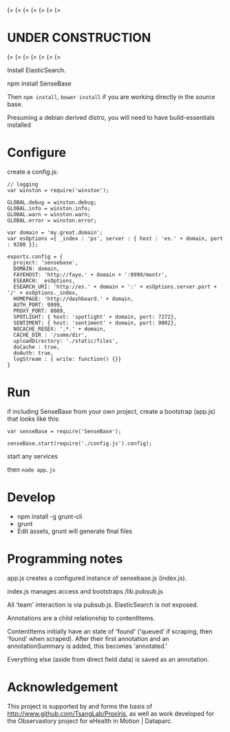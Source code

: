
(= (= (= (= (= (= (=
# UNDER CONSTRUCTION
(= (= (= (= (= (= (=

Install ElasticSearch.

npm install SenseBase

Then ```npm install```, ```bower install``` if you are working directly in the source base.

Presuming a debian derived distro, you will need to have build-essentials installed

# Configure

create a config.js:

     
    // logging
    var winston = require('winston');
     
    GLOBAL.debug = winston.debug;
    GLOBAL.info = winston.info;
    GLOBAL.warn = winston.warn;
    GLOBAL.error = winston.error;

    var domain = 'my.great.domain';
    var esOptions ={ _index : 'ps', server : { host : 'es.' + domain, port : 9200 }};
    
    exports.config = {
      project: 'sensebase',
      DOMAIN: domain,
      FAYEHOST: 'http://faye.' + domain + ':9999/montr',
      ESEARCH:  esOptions,
      ESEARCH_URI: 'http://es.' + domain + ':' + esOptions.server.port + '/' + esOptions._index,
      HOMEPAGE: 'http://dashboard.' + domain,
      AUTH_PORT: 9999,
      PROXY_PORT: 8089,
      SPOTLIGHT: { host: 'spotlight' + domain, port: 7272},
      SENTIMENT: { host: 'sentiment' + domain, port: 9002},
      NOCACHE_REGEX: '.*.' + domain,
      CACHE_DIR : '/some/dir',
      uploadDirectory: './static/files',
      doCache : true,
      doAuth: true,
      logStream : { write: function() {}}
    }

# Run

if including SenseBase from your own project, create a bootstrap (app.js) that looks like this:

    var senseBase = require('SenseBase');

    senseBase.start(require('./config.js').config);

start any services

then ```node app.js```


# Develop

* npm install -g grunt-cli
* grunt
* Edit assets, grunt will generate final files

# Programming notes

app.js creates a configured instance of sensebase.js (index.js).

index.js manages access and bootstraps /lib.pubsub.js

All 'team' interaction is via pubsub.js. ElasticSearch is not exposed.

Annotations are a child relationship to contentItems.

ContentItems initially have an state of 'found' ('queued' if scraping, then 'found' when scraped). After their first annotation and an annotationSummary is added, this becomes 'annotated.'

Everything else (aside from direct field data) is saved as an annotation.

# Acknowledgement

This project is supported by and forms the basis of http://www.github.com/TsangLab/Proxiris, as well as work developed for the Observastory project for eHealth in Motion | Dataparc.

